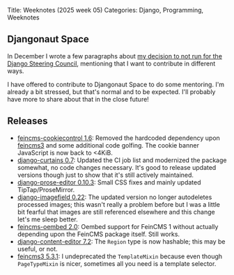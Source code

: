 Title: Weeknotes (2025 week 05)
Categories: Django, Programming, Weeknotes

## Djangonaut Space

In December I wrote a few paragraphs about [my decision to not run for the
Django Steering Council](https://406.ch/writing/weeknotes-2024-week-49/),
mentioning that I want to contribute in different ways.

I have offered to contribute to Djangonaut Space to do some mentoring. I'm
already a bit stressed, but that's normal and to be expected. I'll probably
have more to share about that in the close future!


## Releases

- [feincms-cookiecontrol 1.6](https://github.com/feincms/feincms3-cookiecontrol/commits/main/): Removed the hardcoded dependency upon [feincms3](https://feincms3.readthedocs.io/) and some additional code golfing. The cookie banner JavaScript is now back to <4KiB.
- [django-curtains 0.7](https://pypi.org/project/django-curtains/): Updated the CI job list and modernized the package somewhat, no code changes necessary. It's good to release updated versions though just to show that it's still actively maintained.
- [django-prose-editor 0.10.3](https://pypi.org/project/django-prose-editor/): Small CSS fixes and mainly updated TipTap/ProseMirror.
- [django-imagefield 0.22](https://pypi.org/project/django-imagefield/): The updated version no longer autodeletes processed images; this wasn't really a problem before but I was a little bit fearful that images are still referenced elsewhere and this change let's me sleep better.
- [feincms-oembed 2.0](https://pypi.org/project/feincms-oembed/): Oembed support for FeinCMS 1 without actually depending upon the FeinCMS package itself. Still works.
- [django-content-editor 7.2](https://pypi.org/project/django-content-editor/): The ``Region`` type is now hashable; this may be useful, or not.
- [feincms3 5.3.1](https://pypi.org/project/feincms3/): I undeprecated the ``TemplateMixin`` because even though ``PageTypeMixin`` is nicer, sometimes all you need is a template selector.
